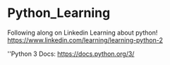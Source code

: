 # Python_Learning
Following along on Linkedin Learning about python! https://www.linkedin.com/learning/learning-python-2


''Python 3 Docs: https://docs.python.org/3/
